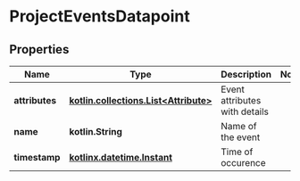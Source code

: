 
# ProjectEventsDatapoint

## Properties
| Name | Type | Description | Notes |
| ------------ | ------------- | ------------- | ------------- |
| **attributes** | [**kotlin.collections.List&lt;Attribute&gt;**](Attribute.md) | Event attributes with details |  |
| **name** | **kotlin.String** | Name of the event |  |
| **timestamp** | [**kotlinx.datetime.Instant**](kotlinx.datetime.Instant.md) | Time of occurence |  |



